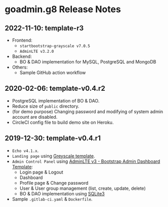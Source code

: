 # goadmin.g8 Release Notes

## 2022-11-10: template-r3

- Frontend:
  - `startbootstrap-grayscale v7.0.5`
  - `AdminLTE v3.2.0`
- Backend:
  - BO & DAO implementation for MySQL, PostgreSQL and MongoDB
- Others:
  - Sample GitHub action workflow

## 2020-02-06: template-v0.4.r2

- PostgreSQL implementation of BO & DAO.
- Reduce size of `public` directory.
- (for demo purpose) Changing password and modifying of system admin account are disabled.
- CircleCI config file to build demo site on Heroku.


## 2019-12-30: template-v0.4.r1

- `Echo v4.1.x`.
- `Landing page` using [Greyscale template](https://startbootstrap.com/themes/grayscale/).
- `Admin Control Panel` using [AdminLTE v3 - Bootstrap Admin Dashboard Template](https://adminlte.io):
  - Login page & Logout
  - Dashboard
  - Profile page & Change password
  - User & User group management (list, create, update, delete)
  - BO & DAO implementation using [SQLite3](https://github.com/mattn/go-sqlite3)
- Sample `.gitlab-ci.yaml` & `Dockerfile`.
